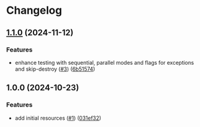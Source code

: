 # Changelog

## [1.1.0](https://github.com/CloudNationHQ/terraform-azure-costs/compare/v1.0.0...v1.1.0) (2024-11-12)


### Features

* enhance testing with sequential, parallel modes and flags for exceptions and skip-destroy ([#3](https://github.com/CloudNationHQ/terraform-azure-costs/issues/3)) ([6b51574](https://github.com/CloudNationHQ/terraform-azure-costs/commit/6b5157404b5177c7ba5ae5785e13271ed564bf22))

## 1.0.0 (2024-10-23)


### Features

* add initial resources ([#1](https://github.com/CloudNationHQ/terraform-azure-costs/issues/1)) ([031ef32](https://github.com/CloudNationHQ/terraform-azure-costs/commit/031ef3238d42ccb57ed29ebad285af4557d66e6a))
